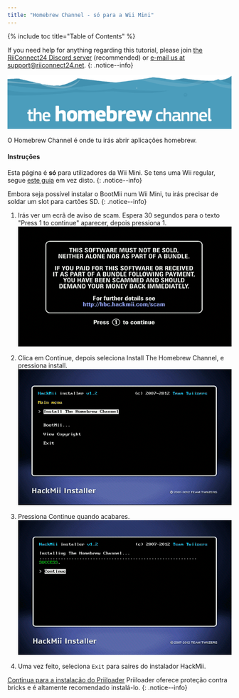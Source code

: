 ```yaml
---
title: "Homebrew Channel - só para a Wii Mini"
---
```


{% include toc title="Table of Contents" %}

If you need help for anything regarding this tutorial, please join [the RiiConnect24 Discord server](https://discord.gg/rc24) (recommended) or [e-mail us at support@riiconnect24.net](mailto:support@riiconnect24.net).
{: .notice--info}

![HBC Logo](/images/hbc.png)

O Homebrew Channel é onde tu irás abrir aplicações homebrew.

#### Instruções
Esta página é **só** para utilizadores da Wii Mini. Se tens uma Wii regular, segue [este guia](hbc) em vez disto.
{: .notice--info}

Embora seja possível instalar o BootMii num Wii Mini, tu irás precisar de soldar um slot para cartões SD.
{: .notice--info}

1. Irás ver um ecrã de aviso de scam. Espera 30 segundos para o texto "Press 1 to continue" aparecer, depois pressiona 1. ![Scam Screen](/images/Wii/ScamScreen.png)

1. Clica em Continue, depois seleciona Install The Homebrew Channel, e pressiona install. ![Install the Homebrew Channel](/images/Wii/InstallHomebrewChannel.png)

1. Pressiona Continue quando acabares. ![Success Installing the Homebrew Channel](/images/Wii/SuccessHBC.png)


1. Uma vez feito, seleciona `Exit` para saires do instalador HackMii.

[Continua para a instalação do Priiloader](priiloader) Priiloader oferece proteção contra bricks e é altamente recomendado instalá-lo.
{: .notice--info}

